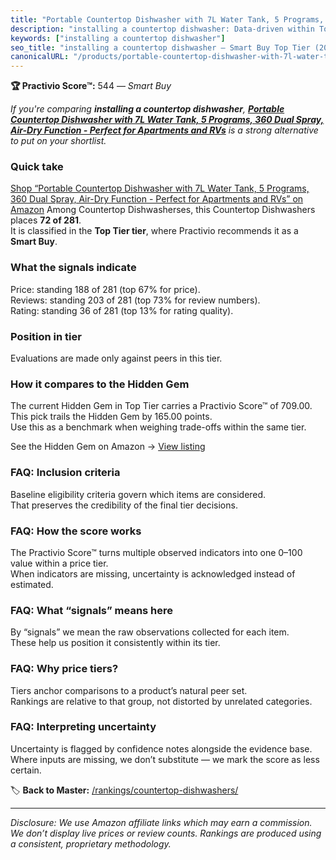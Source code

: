 ```yaml
---
title: "Portable Countertop Dishwasher with 7L Water Tank, 5 Programs, 360 Dual Spray, Air-Dry Function - Perfect for Apartments and RVs"
description: "installing a countertop dishwasher: Data-driven within Top Tier ranking using the Practivio Score™. Positioned by quality, value, demand, findability, momentum."
keywords: ["installing a countertop dishwasher"]
seo_title: "installing a countertop dishwasher — Smart Buy Top Tier (2025)"
canonicalURL: "/products/portable-countertop-dishwasher-with-7l-water-tank-5-programs-360-dual-spray-air-dry-function-perfect-for-apartments-and-rvs-B0DHD1PM8Q/"
---
```


**🏆 Practivio Score™:** 544 — _Smart Buy_


*If you're comparing **installing a countertop dishwasher**, **[Portable Countertop Dishwasher with 7L Water Tank, 5 Programs, 360 Dual Spray, Air-Dry Function - Perfect for Apartments and RVs](https://www.amazon.com/dp/B0DHD1PM8Q?tag=practivio-20)** is a strong alternative to put on your shortlist.*
### Quick take
[Shop “Portable Countertop Dishwasher with 7L Water Tank, 5 Programs, 360 Dual Spray, Air-Dry Function - Perfect for Apartments and RVs” on Amazon](https://www.amazon.com/dp/B0DHD1PM8Q?tag=practivio-20)
Among Countertop Dishwasherses, this Countertop Dishwashers places **72 of 281**.  
It is classified in the **Top Tier tier**, where Practivio recommends it as a **Smart Buy**.

### What the signals indicate
Price: standing 188 of 281 (top 67% for price).  
Reviews: standing 203 of 281 (top 73% for review numbers).  
Rating: standing 36 of 281 (top 13% for rating quality).  

### Position in tier
Evaluations are made only against peers in this tier.

### How it compares to the Hidden Gem
The current Hidden Gem in Top Tier carries a Practivio Score™ of 709.00.  
This pick trails the Hidden Gem by 165.00 points.  
Use this as a benchmark when weighing trade-offs within the same tier.  

See the Hidden Gem on Amazon → [View listing](https://www.amazon.com/dp/B08N6WV3HX?tag=practivio-20)

### FAQ: Inclusion criteria
Baseline eligibility criteria govern which items are considered.  
That preserves the credibility of the final tier decisions.

### FAQ: How the score works
The Practivio Score™ turns multiple observed indicators into one 0–100 value within a price tier.  
When indicators are missing, uncertainty is acknowledged instead of estimated.

### FAQ: What “signals” means here
By “signals” we mean the raw observations collected for each item.  
These help us position it consistently within its tier.

### FAQ: Why price tiers?
Tiers anchor comparisons to a product’s natural peer set.  
Rankings are relative to that group, not distorted by unrelated categories.

### FAQ: Interpreting uncertainty
Uncertainty is flagged by confidence notes alongside the evidence base.  
Where inputs are missing, we don’t substitute — we mark the score as less certain.


🏷️ **Back to Master:** [/rankings/countertop-dishwashers/](/rankings/countertop-dishwashers/)

---
_Disclosure: We use Amazon affiliate links which may earn a commission. We don’t display live prices or review counts. Rankings are produced using a consistent, proprietary methodology._
